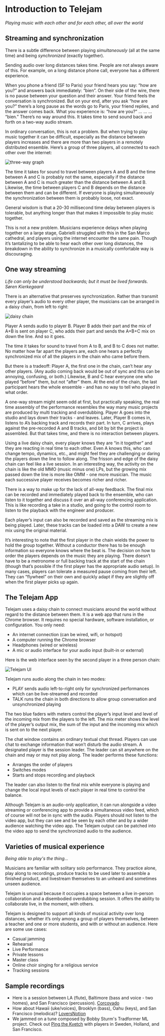 #  Introduction to Telejam
_Playing music with each other and for each other, all over the world_

## Streaming and synchronization

There is a subtle difference between playing _simultaneously_ (all at the same time) and being _synchronized_ (exactly together).


Sending audio over long distances takes time. People are not always aware of this. For example, on a long distance phone call, everyone has a different experience.


When you phone a friend (SF to Paris) your friend hears you say: “how are you?” and answers back immediately: “bien”. On their side of the wire, there is no pause between your question and their answer. Your friend feels the conversation is synchronized. But on your end, after you ask “how are you?” there’s a long pause as the words go to Paris, your friend replies, and the answer comes back. What you experience is:  “how are you?” … … ... “bien.” There’s no way around this. It takes time to send sound back and forth on a two-way audio stream.


In ordinary conversation, this is not a problem. But when trying to play music together it can be difficult, especially as the distance between players increases and there are more than two players in a remotely distributed ensemble. Here’s a group of three players, all connected to each other over the internet:

![three-way graph](/threewaygraph.png)

                                  
The time it takes for sound to travel between players A and B and the time between A and C is probably not the same, especially if the distance between A and C is much greater than the distance between A and B. Likewise, the time between players C and B depends on the distance between them and can be different. If everyone is playing simultaneously the synchronization between them is probably loose, not exact.


General wisdom is that a 20-30 millisecond time delay between players is tolerable, but anything longer than that makes it impossible to play music together.


This is not a new problem. Musicians experience delays when playing together on a large stage, Gabrielli struggled with this in the San Marco cathedral, and players using the internet encounter the same pain. Though it’s tantalizing to be able to hear each other over long distances, the breakdown in the ability to synchronize in a musically comfortable way is discouraging.

## One way streaming

_Life can only be understood backwards; but it must be lived forwards.  Søren Kierkegaard_


There is an alternative that preserves synchronization. Rather than transmit every player’s audio to every other player, the musicians can be arranged in a daisy chain, from left to right:

![daisy chain](/daisychain.png)

  



Player A sends audio to player B. Player B adds their part and the mix of A+B is sent on player C, who adds their part and sends the A+B+C mix on down the line. And so it goes.


The time it takes for sound to travel from A to B, and B to C does not matter. No matter how far apart the players are, each one hears a perfectly synchronized mix of all the players in the chain who came before them.


But there is a tradeoff: Player A, the first one in the chain, can’t hear any other players. (Any audio coming back would be out of sync and this can be annoying, confusing, or both.) Likewise, B and C hear everyone one who played “before” them, but not “after” them. At the end of the chain, the last participant hears the whole ensemble - and has no way to tell who played in what order.


A one-way stream might seem odd at first, but practically speaking, the real time assembly of the performance resembles the way many music projects are produced by multi tracking and overdubbing. Player A goes into the studio and lays down their tracks - and leaves. Later, Player B comes in, listens to A’s backing track and records their part. In turn, C arrives, plays against the pre-recorded A and B tracks, and bit by bit the project is assembled. But that takes time, and there is no interaction between players.


Using a live daisy chain, every player knows they are “in it together” and they are reacting in real time to each other. Even A knows this, who can change tempo, dynamics, etc., and might feel they are challenging or daring the players down the line to follow along. The frisson and edge of the daisy chain can feel like a live session. In an interesting way, the activity on the chain is like the old MMO (music minus one) LPs, but the growing mix passed down the line is more like OMM - one more musician. The music each successive player receives becomes richer and richer.


There is a way to make up for the lack of all-way feedback. The final mix can be recorded and immediately played back to the ensemble, who can listen to it together and discuss it over an all-way conferencing application. This is like recording a take in a studio,  and going to the control room to listen to the playback with the engineer and producer.


Each player’s input can also be recorded and saved as the streaming mix is being played. Later, these tracks can be loaded into a DAW to create a new mix using the original material.


It’s interesting to note that the first player in the chain wields the power to hold the group together. Without a conductor there has to be enough information so everyone knows where the beat is. The decision on how to order the players depends on the music they are playing. There doesn’t have to be a metronome or full backing track at the start of the chain (though that’s possible if the first player has the appropriate audio setup). In many cases, players can tolerate a measured pause coming from their left. They can “flywheel” on their own and quickly adapt if they are slightly off when the first player picks up again.

## The Telejam App

Telejam uses a daisy chain to connect musicians around the world without regard to the distance between them. It is a web app that runs in the Chrome browser. It requires no special hardware, software installation, or configuration. You only need:


* An internet connection (can be wired, wifi, or hotspot)
* A computer running the Chrome browser
* Headphones (wired or wireless)
* A mic or audio interface for your audio input (built-in or external)


Here is the web interface seen by the second player in a three person chain:

![Telejam UI](/telejamui.png)

  

	

Telejam runs audio along the chain in two modes:


* PLAY sends audio left-to-right only for synchronized performances which can be live-streamed and recorded
* TALK runs the chain in both directions to allow group conversation and unsynchronized playing


The two blue faders with meters control the player’s input level and level of the incoming mix from the players to the left. The mix meter shows the level of the player’s output mix, the sum of the input and the incoming mix which is sent on to the next player.


The chat window contains an ordinary textual chat thread. Players can use chat to exchange information that won’t disturb the audio stream. A designated player is the session leader. The leader can sit anywhere on the chain and may or may not play along. The leader performs these functions:


* Arranges the order of players
* Switches modes
* Starts and stops recording and playback


The leader can also listen to the final mix while everyone is playing and change the local input levels of each player in real time to control the balance.

Although Telejam is an audio-only application, it can run alongside a video streaming or conferencing app to provide a simultaneous video feed, which of course will not be in sync with the audio. Players should not listen to the video app, but they can see and be seen by each other and by a wider audience watching the video app. The Telejam output can be patched into the video app to send the synchronized audio to the audience.


## Varieties of musical experience

_Being able to play's the thing..._

Musicians are familiar with solitary solo performance. They practice alone, play along to recordings, produce tracks to be used later to assemble a finished product, and livestream themselves to an unheard and sometimes unseen audience.

Telejam is unusual because it occupies a space between a live in-person collaboration and a disembodied overdubbing session. It offers the ability to collaborate live, in the moment, with others.

Telejam is designed to support all kinds of musical activity over long distances, whether it’s only among a group of players themselves, between a teacher and one or more students, and with or without an audience. Here are some use cases:


* Casual jamming
* Rehearsal
* Live Performance
* Private lessons
* Master class
* Online choir singing for a religious service
* Tracking sessions


## Sample recordings

* Here is a session between LA (flute), Baltimore (bass and voice - two homes), and San Francisco (percussion). [Corcovado](/corc2.mp3)
* How about Hawaii (uke/voices), Brooklyn (bass), Oahu (keys), and San Francisco (melodica)? [LoversNotion](/LoversNotion.mp3)
* We jammed on a tune composed by Bobby Sturm's Tradformer ML project. Check out [Ping the Kvetch](https://tunesfromtheaifrontiers.wordpress.com/2022/03/31/week-73-ping-the-kvetch-tradformer-sturm/) with players in Sweden, Holland, and San Francisco.


